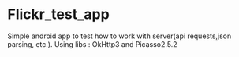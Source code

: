 # Flickr_test_app
Simple android app to test how to work with server(api requests,json parsing, etc.). Using libs : OkHttp3 and Picasso2.5.2
